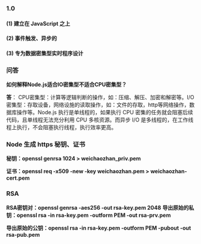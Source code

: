 ### 1.0

#### (1) 建立在 JavaScript 之上
#### (2) 事件触发、异步的
#### (3) **专为**数据密集型实时程序设计  

### 问答
**如何解释Node.js适合IO密集型不适合CPU密集型？** 

**答**： CPU密集型：计算等逻辑判断的操作，如：压缩、解压、加密和解密等。I/O密集型：存取设备，网络设施的读取操作，如：文件的存取，http等网络操作，数据库操作等。Node.js 执行是单线程的，如果执行 CPU 密集的任务就会阻塞后续代码，且单线程无法充分利用 CPU 多核资源。而异步 I/O 是多线程的，在工作线程上执行，不会阻塞执行线程，执行效率更高。

### Node 生成 https 秘钥、证书

**秘钥：openssl genrsa 1024 > weichaozhan_priv.pem** 

**证书：openssl req -x509 -new -key weichaozhan.pem > weichaozhan-cert.pem**

### RSA
**RSA密钥对：openssl genrsa -aes256 -out rsa-key.pem 2048** 
**导出原始的私钥：openssl rsa -in rsa-key.pem -outform PEM -out rsa-prv.pem**

**导出原始的公钥：openssl rsa -in rsa-key.pem -outform PEM -pubout -out rsa-pub.pem**
